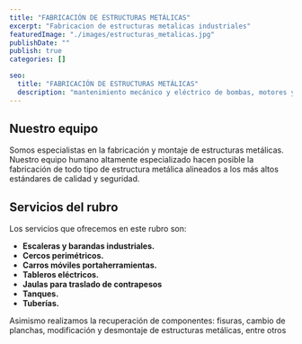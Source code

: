```yaml
---
title: "FABRICACIÓN DE ESTRUCTURAS METÁLICAS"
excerpt: "Fabricacion de estructuras metalicas industriales"
featuredImage: "./images/estructuras_metalicas.jpg"
publishDate: ""
publish: true
categories: []

seo:
  title: "FABRICACIÓN DE ESTRUCTURAS METÁLICAS"
  description: "mantenimiento mecánico y eléctrico de bombas, motores y electrobombas"
---
```


## Nuestro equipo

Somos especialistas en la fabricación y montaje de estructuras metálicas. Nuestro equipo humano altamente especializado hacen posible la fabricación de todo tipo de estructura metálica alineados a los más altos estándares de calidad y seguridad. 

## Servicios del rubro

Los servicios que ofrecemos en este rubro son:

- **Escaleras y barandas industriales.**
- **Cercos perimétricos.**
- **Carros móviles portaherramientas.**
- **Tableros eléctricos.**
- **Jaulas para traslado de contrapesos**
- **Tanques.**
- **Tuberías.**

Asimismo realizamos la recuperación de componentes: fisuras, cambio de planchas, modificación y desmontaje de estructuras metálicas, entre otros
